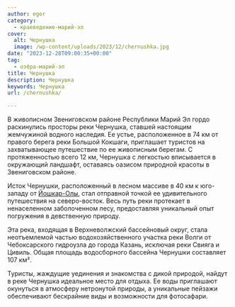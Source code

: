 ```yaml
---
author: egor
category:
  - краеведение-марий-эл
cover:
  alt: Чернушка
  image: /wp-content/uploads/2023/12/chernushka.jpg
date: "2023-12-28T09:00:35+00:00"
tag:
  - озёра-марий-эл
title: Чернушка
description: Чернушка
keywords: Чернушка
url: /chernushka/

---
```

В живописном Звениговском районе Республики Марий Эл гордо раскинулись просторы реки Чернушка, ставшей настоящим жемчужиной водного наследия. Ее устье, расположенное в 74 км от правого берега реки Большой Кокшаги, приглашает туристов на захватывающее путешествие по ее живописным берегам. С протяженностью всего 12 км, Чернушка с легкостью вписывается в окружающий ландшафт, оставаясь оазисом природной красоты в Звениговском районе.

Исток Чернушки, расположенный в лесном массиве в 40 км к юго-западу от [Йошкар-Олы](/yoshkar-ola/), стал отправной точкой ее удивительного путешествия на северо-восток. Весь путь реки протекает в ненаселенном заболоченном лесу, предоставляя уникальный опыт погружения в девственную природу.

Эта река, входящая в Верхневолжский бассейновый округ, стала неотъемлемой частью водохозяйственного участка реки Волги от Чебоксарского гидроузла до города Казань, исключая реки Свияга и Цивиль. Общая площадь водосборного бассейна Чернушки составляет 107 км².

Туристы, жаждущие уединения и знакомства с дикой природой, найдут в реке Чернушка идеальное место для отдыха. Ее воды приглашают окунуться в атмосферу нетронутой природы, а уникальные пейзажи обеспечивают бескрайние виды и возможности для фотосафари.
